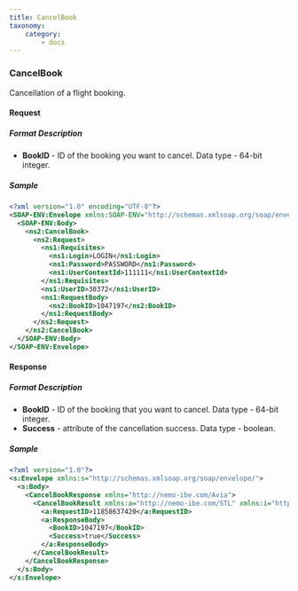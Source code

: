 ```yaml
---
title: CancelBook
taxonomy:
    category:
        - docs
---
```


### CancelBook

Cancellation of a flight booking.

#### Request

##### Format Description

- **BookID** - ID of the booking you want to cancel. Data type - 64-bit integer.

##### Sample

```xml
<?xml version="1.0" encoding="UTF-8"?>
<SOAP-ENV:Envelope xmlns:SOAP-ENV="http://schemas.xmlsoap.org/soap/envelope/" xmlns:ns1="http://nemo-ibe.com/STL" xmlns:ns2="http://nemo-ibe.com/Avia">
  <SOAP-ENV:Body>
    <ns2:CancelBook>
      <ns2:Request>
        <ns1:Requisites>
          <ns1:Login>LOGIN</ns1:Login>
          <ns1:Password>PASSWORD</ns1:Password>
          <ns1:UserContextId>111111</ns1:UserContextId>
        </ns1:Requisites>
        <ns1:UserID>30372</ns1:UserID>
        <ns1:RequestBody>
          <ns2:BookID>1047197</ns2:BookID>
        </ns1:RequestBody>
      </ns2:Request>
    </ns2:CancelBook>
  </SOAP-ENV:Body>
</SOAP-ENV:Envelope>
```

#### Response

##### Format Description

- **BookID** - ID of the booking that you want to cancel. Data type - 64-bit integer.
- **Success** - attribute of the cancellation success. Data type - boolean.

##### Sample

```xml
<?xml version="1.0"?>
<s:Envelope xmlns:s="http://schemas.xmlsoap.org/soap/envelope/">
  <s:Body>
    <CancelBookResponse xmlns="http://nemo-ibe.com/Avia">
      <CancelBookResult xmlns:a="http://nemo-ibe.com/STL" xmlns:i="http://www.w3.org/2001/XMLSchema-instance">
        <a:RequestID>11858637420</a:RequestID>
        <a:ResponseBody>
          <BookID>1047197</BookID>
          <Success>true</Success>
        </a:ResponseBody>
      </CancelBookResult>
    </CancelBookResponse>
  </s:Body>
</s:Envelope>
```